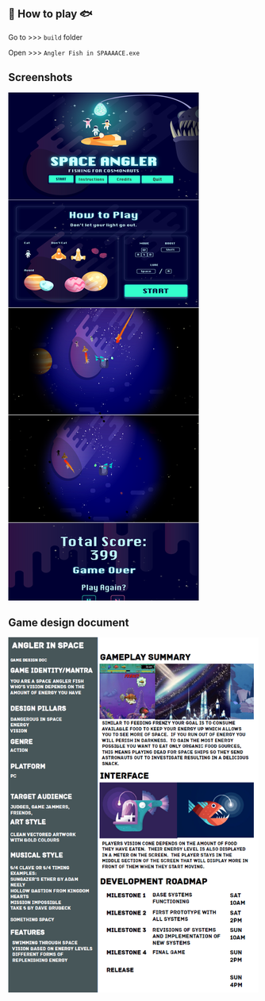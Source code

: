 ## 🚀 How to play 🐟

Go to >>> `build` folder

Open >>> `Angler Fish in SPAAAACE.exe`

## Screenshots

![screenshots](Documents/screenshot.png "screenshots")

## Game design document

![GDD](Documents/One-Page-GDD.png "GDD")